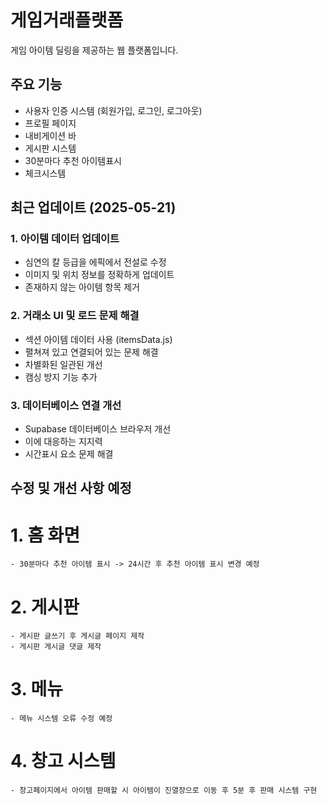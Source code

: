 # 게임거래플랫폼
게임 아이템 딜링을 제공하는 웹 플랫폼입니다.
## 주요 기능
- 사용자 인증 시스템 (회원가입, 로그인, 로그아웃)
- 프로필 페이지
- 내비게이션 바
- 게시판 시스템
- 30분마다 추천 아이템표시
- 체크시스템

## 최근 업데이트 (2025-05-21)

### 1. 아이템 데이터 업데이트
- 심연의 칼 등급을 에픽에서 전설로 수정
- 이미지 및 위치 정보를 정확하게 업데이트
- 존재하지 않는 아이템 항목 제거

### 2. 거래소 UI 및 로드 문제 해결
- 섹션 아이템 데이터 사용 (itemsData.js)
- 펼쳐져 있고 연결되어 있는 문제 해결
- 차별화된 일관된 개선
- 캠싱 방지 기능 추가

### 3. 데이터베이스 연결 개선
- Supabase 데이터베이스 브라우저 개선
- 이에 대응하는 지지력
- 시간표시 요소 문제 해결


## 수정 및 개선 사항 예정
  # 1. 홈 화면
    - 30분마다 추천 아이템 표시 -> 24시간 후 추천 아이템 표시 변경 예정

  # 2. 게시판
    - 게시판 글쓰기 후 게시글 페이지 제작
    - 게시판 게시글 댓글 제작
    
  #  3. 메뉴
    - 메뉴 시스템 오류 수정 예정

  # 4. 창고 시스템
    - 창고페이지에서 아이템 판매할 시 아이템이 진열장으로 이동 후 5분 후 판매 시스템 구현
    
